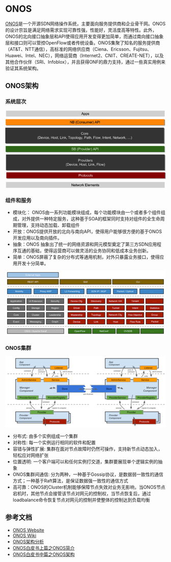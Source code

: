 # ONOS

[ONOS](http://onosproject.org/)是一个开源SDN网络操作系统，主要面向服务提供商和企业骨干网。ONOS的设计宗旨是满足网络需求实现可靠性强，性能好，灵活度高等特性。此外，ONOS的北向接口抽象层和API使得应用开发变得更加简单，而通过南向接口抽象层和接口则可以管控OpenFlow或者传统设备。ONOS集聚了知名的服务提供商（AT&T、NTT通信），高标准的网络供应商（Ciena、Ericsson、Fujitsu、Huawei、Intel、NEC），网络运营商（Internet2、CNIT、CREATE-NET），以及其他合作伙伴（SRI、Infoblox），并且获得ONF的鼎力支持，通过一些真实用例来验证其系统架构。

## ONOS架构

### 系统层次

![onos layers](images/onos.png)

### 组件和服务

- 模块化： ONOS由一系列功能模块组成，每个功能模块由一个或者多个组件组成，对外提供一种特定服务，这种基于SOA的框架同时支持对组件的全生命周期管理，支持动态加载、卸载组件
- 开放：ONOS提供开放的北向与南向API，使得用户能够很方便的基于ONOS开发应用以及南向插件。
- 抽象：ONOS 抽象出了统一的网络资源和网元模型奠定了第三方SDN应用程序互通的基础，使得运营商可以做灵活的业务协同和低成本业务创新。
- 简单：ONOS屏蔽了复杂的分布式等通用机制，对外只暴露业务接口，使得应用开发十分简单。

![onos module](images/onos-subsystem.png)

### ONOS集群

![](images/onos-communication.png)

- 分布式: 由多个实例组成一个集群
- 对称性: 每一个实例运行相同的软件和配置
- 容错与弹性扩展: 集群在面对节点故障时仍然可操作，支持新节点动态加入，轻松应对网络扩张
- 位置透明: 一个客户端可以和任何实例打交道，集群要展现单个逻辑实例的抽象
- ONOS集群间通信: 分为两种，一种基于Gossip协议，是数据弱一致性的通信方式；一种基于Raft算法，是保证数据强一致性的通信方式
- 高可靠：ONOS的Cluster机制能够保障节点失效对业务无影响，当ONOS节点宕机时，其他节点会接管该节点对网元的控制权，当节点恢复后，通过loadbalance命令恢复节点对网元的控制并使整体的控制达到负载均衡

## 参考文档

- [ONOS Website](http://onosproject.org/)
- [ONOS Wiki](https://wiki.onosproject.org)
- [ONOS架构分析](http://developer.huawei.com/ict/cn/site-sdn-onos/article/onos-paradigm)
- [ONOS白皮书上篇之ONOS简介](http://www.sdnlab.com/6371.html)
- [ONOS白皮书中篇之ONOS架构](http://www.sdnlab.com/6800.html)
